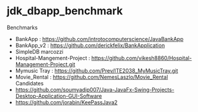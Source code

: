 # jdk_dbapp_benchmark

Benchmarks
- BankApp : https://github.com/introtocomputerscience/JavaBankApp
- BankApp_v2 : https://github.com/derickfelix/BankApplication
- SimpleDB marcozzi
- Hospital-Mangement-Project : https://github.com/vikesh8860/Hospital-Management-Project.git
- Mymusic Tray : https://github.com/Prev/ITE2038_MyMusicTray.git
- Movie_Rental : https://github.com/NemesLaszlo/Movie_Rental
Candidates
- https://github.com/soumyadip007/Java-JavaFx-Swing-Projects-Desktop-Application-GUI-Software
- https://github.com/jorabin/KeePassJava2


